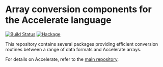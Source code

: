 Array conversion components for the Accelerate language
=======================================================

[![Build Status](https://travis-ci.org/AccelerateHS/accelerate-io.svg?branch=master)](https://travis-ci.org/AccelerateHS/accelerate-io)
[![Hackage](https://img.shields.io/hackage/v/accelerate-io.svg)](https://hackage.haskell.org/package/accelerate-io)

This repository contains several packages providing efficient conversion
routines between a range of data formats and Accelerate arrays.

For details on Accelerate, refer to the [main repository][GitHub].

  [GitHub]: https://github.com/AccelerateHS/accelerate

